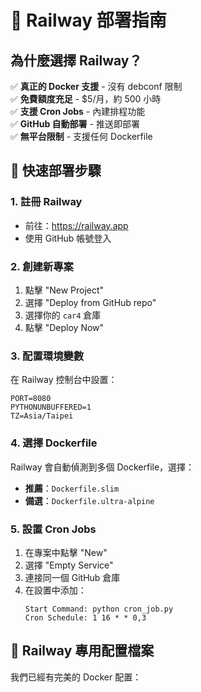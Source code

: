 # 🚂 Railway 部署指南

## 為什麼選擇 Railway？

✅ **真正的 Docker 支援** - 沒有 debconf 限制  
✅ **免費額度充足** - $5/月，約 500 小時  
✅ **支援 Cron Jobs** - 內建排程功能  
✅ **GitHub 自動部署** - 推送即部署  
✅ **無平台限制** - 支援任何 Dockerfile  

## 🚀 快速部署步驟

### 1. 註冊 Railway
- 前往：https://railway.app
- 使用 GitHub 帳號登入

### 2. 創建新專案
1. 點擊 "New Project"
2. 選擇 "Deploy from GitHub repo"
3. 選擇你的 `car4` 倉庫
4. 點擊 "Deploy Now"

### 3. 配置環境變數
在 Railway 控制台中設置：
```
PORT=8080
PYTHONUNBUFFERED=1
TZ=Asia/Taipei
```

### 4. 選擇 Dockerfile
Railway 會自動偵測到多個 Dockerfile，選擇：
- **推薦**：`Dockerfile.slim`
- **備選**：`Dockerfile.ultra-alpine`

### 5. 設置 Cron Jobs
1. 在專案中點擊 "New"
2. 選擇 "Empty Service"
3. 連接同一個 GitHub 倉庫
4. 在設置中添加：
   ```
   Start Command: python cron_job.py
   Cron Schedule: 1 16 * * 0,3
   ```

## 🎯 Railway 專用配置檔案

我們已經有完美的 Docker 配置： 